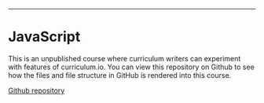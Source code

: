 <meta name="title" content="JavaScript">
<meta name="subtitle" content="introduction">
<meta name="objective" content="learn the JavaScript language and study how it has evolved over time">
<meta name="author" content="keshavsaharia">
<meta name="text" content="JavaScript is a language widely used in web development and graphics.">
<meta name="done" content="true">
<meta name="lessons" content="start">
<meta name="topic" content="cs">

---

# JavaScript

This is an unpublished course where curriculum writers can experiment with features of curriculum.io. You can view this repository on Github to see how the files and file structure in GitHub is rendered into this course.

[Github repository](https://github.com/curriculumio/sandbox)
